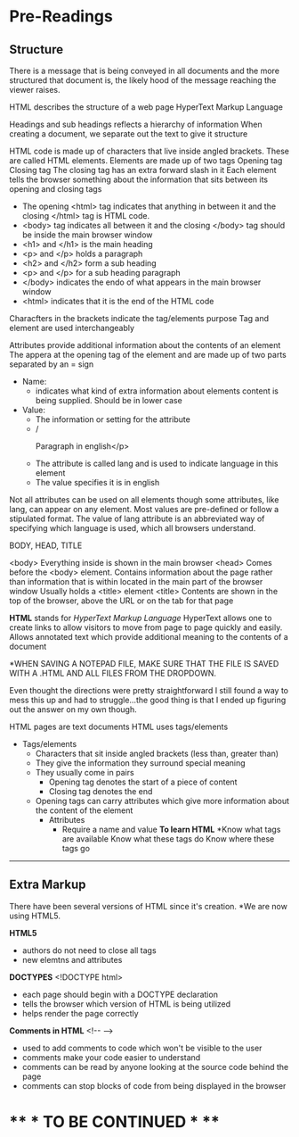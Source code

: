 # Pre-Readings

## Structure 

There is a message that is being conveyed in all documents and the more structured that document is, the likely hood of the message reaching the viewer raises.

HTML describes the structure of a web page
	HyperText Markup Language

Headings and sub headings reflects a hierarchy of information
When creating a document, we separate out the text to give it structure

HTML code is made up of characters that live inside angled brackets.
These are called HTML elements.
Elements are made up of two tags
	Opening tag
	Closing tag
		The closing tag has an extra forward slash in it
Each element tells the browser something about the information that sits between its opening and closing tags

 * The opening \<html> tag indicates that anything in between it and the closing \</html> tag is HTML code.
 * \<body> tag indicates all between it and the closing \</body> tag should be inside the main browser window
 * \<h1> and \</h1> is the main heading
 * \<p> and \</p> holds a paragraph
 * \<h2> and \</h2> form a sub heading
 * \<p> and \</p> for a sub heading paragraph
 * \</body> indicates the endo of what appears in the main browser window
 * \<html> indicates that it is the end of the HTML code

Characfters in the brackets indicate the tag/elements purpose
Tag and element are used interchangeably

Attributes provide additional information about the contents of an element
The appera at the opening tag of the element and are made up of two parts separated by an = sign
*	Name: 
	*	indicates what kind of extra information about elements content is being supplied. Should be in lower case
*	Value:
	*	The information or setting for the attribute
	* \/<p lang="en-us">Paragraph in english\</p>
	*	The attribute is called lang and is used to indicate language in this element
	* The value specifies it is in english

Not all attributes can be used on all elements though some attributes, like lang, can appear on any element.
Most values are pre-defined or follow a stipulated format.
The value of lang attribute is an abbreviated way of specifying which language is used, which all browsers understand.

BODY, HEAD, TITLE

\<body>
	Everything inside is shown in the main browser
\<head>
	Comes before the \<body> element.
	Contains information about the page rather than information that is within
	located in the main part of the browser window
	Usually holds a \<title> element
\<title>
	Contents are shown in the top of the browser, above the URL or on the tab for that page
	
**HTML** stands for *HyperText Markup Language*
HyperText allows one to create links to allow visitors to move from page to page quickly and easily.
Allows annotated text which provide additional meaning to the contents of a document

*WHEN SAVING A NOTEPAD FILE, MAKE SURE THAT THE FILE IS SAVED WITH A .HTML AND ALL FILES FROM THE DROPDOWN.

Even thought the directions were pretty straightforward I still found a way to mess this up and had to struggle…the good thing is that I ended up figuring out the answer on my own though.

HTML pages are text documents
HTML uses tags/elements
*	Tags/elements
	*	Characters that sit inside angled brackets (less than, greater than)
	*	They give the information they surround special meaning
	*	They usually come in pairs
		*	Opening tag denotes the start of a piece of content
		*	Closing tag denotes the end
	*	Opening tags can carry attributes which give more information about the content of the element
		*	Attributes
			*	Require a name and value
**To learn HTML**
	*Know what tags are available
	Know what these tags do
Know where these tags go

___

## Extra Markup

There have been several versions of HTML since it's creation. 
*We are now using HTML5.

**HTML5**
* authors do not need to close all tags
* new elemtns and attributes

**DOCTYPES**
\<!DOCTYPE html>
* each page should begin with a DOCTYPE declaration
* tells the browser which version of HTML is being utilized
* helps render the page correctly

**Comments in HTML**
\<!-- -->
* used to add comments to code which won't be visible to the user
* comments make your code easier to understand
* comments can be read by anyone looking at the source code behind the page
* comments can stop blocks of code from being displayed in the browser

# ** * TO BE CONTINUED * **




